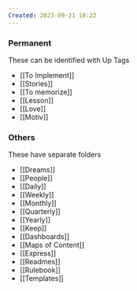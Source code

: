 ```yaml
---
Created: 2023-09-21 18:22
---
```

### Permanent
These can be identified with Up Tags
- [[To Implement]]
- [[Stories]]
- [[To memorize]]
- [[Lesson]]
- [[Love]]
- [[Motiv]]

### Others
These have separate folders
- [[Dreams]]
- [[People]]
- [[Daily]]
- [[Weekly]]
- [[Monthly]]
- [[Quarterly]]
- [[Yearly]]
- [[Keep]]
- [[Dashboards]]
- [[Maps of Content]]
- [[Express]]
- [[Readmes]]
- [[Rulebook]]
- [[Templates]]
